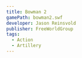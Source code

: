 ```yaml
---
title: Bowman 2
gamePath: bowman2.swf
developer: Jason Reinsvold
publisher: FreeWorldGroup
tags:
  - Action
  - Artillery
---
```

